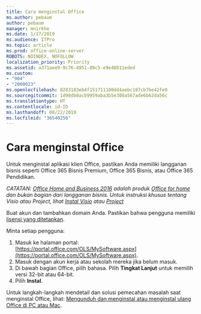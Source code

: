 ```yaml
---
title: Cara menginstal Office
ms.author: pebaum
author: pebaum
manager: mnirkhe
ms.date: 1/17/2019
ms.audience: ITPro
ms.topic: article
ms.prod: office-online-server
ROBOTS: NOINDEX, NOFOLLOW
localization_priority: Priority
ms.assetid: a371aee9-9c76-4951-89c5-e9e48811eded
ms.custom:
- "904"
- "2000023"
ms.openlocfilehash: 8283183eb4f151711180dd4aebc187cb7be42fe0
ms.sourcegitcommit: 1d98db8acb9959aba3b5e308a567ade6b62da56c
ms.translationtype: HT
ms.contentlocale: id-ID
ms.lasthandoff: 08/22/2019
ms.locfileid: "36540256"
---
```

# <a name="how-to-install-office"></a>Cara menginstal Office

Untuk menginstal aplikasi klien Office, pastikan Anda memiliki langganan bisnis seperti Office 365 Bisnis Premium, Office 365 Bisnis, atau Office 365 Pendidikan.
  
*CATATAN: [Office Home and Business 2016](https://products.office.com/home-and-business) adalah produk [Office for home](https://support.office.com/article/28cbc8cf-1332-4f04-9123-9b660abb629e?wt.mc_id=Alchemy_ClientDIA) dan bukan bagian dari langganan bisnis. Untuk instruksi khusus tentang Visio atau Project, lihat [Instal Visio](https://support.office.com/article/f98f21e3-aa02-4827-9167-ddab5b025710) atau [Project](https://support.office.com/article/7059249b-d9fe-4d61-ab96-5c5bf435f281)*

Buat akun dan tambahkan domain Anda. Pastikan bahwa pengguna memiliki [lisensi yang ditetapkan](https://support.office.com/article/997596b5-4173-4627-b915-36abac6786dc?wt.mc_id=Alchemy_ClientDIA).

Minta setiap pengguna:

1. Masuk ke halaman portal: [https://portal.office.com/OLS/MySoftware.aspx](https://portal.office.com/OLS/MySoftware.aspx).
2. Masuk dengan akun kerja atau sekolah mereka jika belum masuk.
3. Di bawah bagian Office, pilih bahasa. Pilih **Tingkat Lanjut** untuk memilih versi 32-bit atau 64-bit.
4. Pilih **Instal**.

Untuk langkah-langkah mendetail dan solusi pemecahan masalah saat menginstal Office, lihat: [Mengunduh dan menginstal atau menginstal ulang Office di PC atau Mac](https://support.office.com/article/4414eaaf-0478-48be-9c42-23adc4716658?wt.mc_id=Alchemy_ClientDIA).
